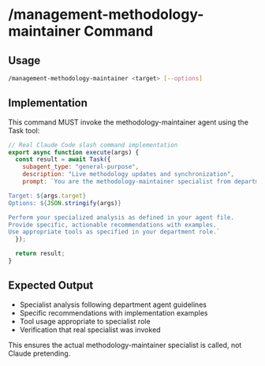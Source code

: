 # /management-methodology-maintainer Command

## Usage
```bash
/management-methodology-maintainer <target> [--options]
```

## Implementation
This command MUST invoke the methodology-maintainer agent using the Task tool:

```javascript
// Real Claude Code slash command implementation
export async function execute(args) {
  const result = await Task({
    subagent_type: "general-purpose",
    description: "Live methodology updates and synchronization",
    prompt: `You are the methodology-maintainer specialist from departments/management/agents/methodology-maintainer.md.

Target: ${args.target}
Options: ${JSON.stringify(args)}

Perform your specialized analysis as defined in your agent file.
Provide specific, actionable recommendations with examples.
Use appropriate tools as specified in your department role.`
  });

  return result;
}
```

## Expected Output
- Specialist analysis following department agent guidelines
- Specific recommendations with implementation examples
- Tool usage appropriate to specialist role
- Verification that real specialist was invoked

This ensures the actual methodology-maintainer specialist is called, not Claude pretending.